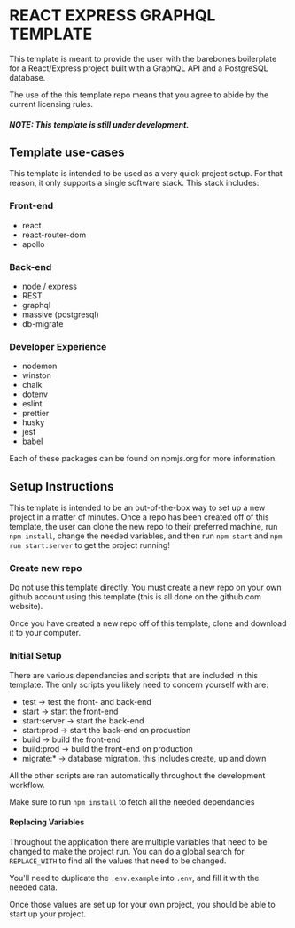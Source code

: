 # REACT EXPRESS GRAPHQL TEMPLATE

This template is meant to provide the user with the barebones boilerplate for a React/Express project built with a GraphQL API and a PostgreSQL database.

The use of the this template repo means that you agree to abide by the current licensing rules.

##### NOTE: This template is still under development.

## Template use-cases

This template is intended to be used as a very quick project setup. For that reason, it only supports a single software stack. This stack includes:

### Front-end

- react
- react-router-dom
- apollo

### Back-end

- node / express
- REST
- graphql
- massive (postgresql)
- db-migrate

### Developer Experience

- nodemon
- winston
- chalk
- dotenv
- eslint
- prettier
- husky
- jest
- babel

Each of these packages can be found on npmjs.org for more information.

## Setup Instructions

This template is intended to be an out-of-the-box way to set up a new project in a matter of minutes. Once a repo has been created off of this template, the user can clone the new repo to their preferred machine, run `npm install`, change the needed variables, and then run `npm start` and `npm run start:server` to get the project running!

### Create new repo

Do not use this template directly. You must create a new repo on your own github account using this template (this is all done on the github.com website).

Once you have created a new repo off of this template, clone and download it to your computer.

### Initial Setup

There are various dependancies and scripts that are included in this template.
The only scripts you likely need to concern yourself with are:

- test -> test the front- and back-end
- start -> start the front-end
- start:server -> start the back-end
- start:prod -> start the back-end on production
- build -> build the front-end
- build:prod -> build the front-end on production
- migrate:* -> database migration. this includes create, up and down

All the other scripts are ran automatically throughout the development workflow.

Make sure to run `npm install` to fetch all the needed dependancies

#### Replacing Variables

Throughout the application there are multiple variables that need to be changed to make the project run. You can do a global search for `REPLACE_WITH` to find all the values that need to be changed.

You'll need to duplicate the `.env.example` into `.env`, and fill it with the needed data.

Once those values are set up for your own project, you should be able to start up your project.

